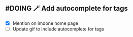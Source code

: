 ## #DOING :magic_wand: Add autocomplete for tags

- [x] Mention on imdone home page
- [ ] Update gif to include autocomplete for tags

<!--
#imdone-1.50.0
created:2024-11-18T13:44:45-05:00
order:0
-->


